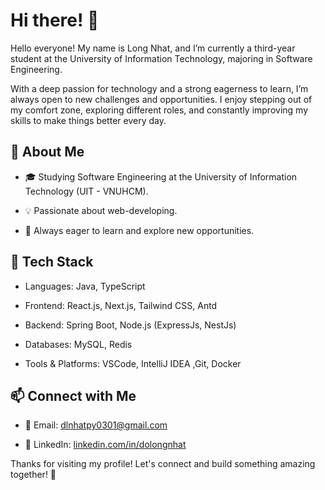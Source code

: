 
# Hi there! 👋

Hello everyone! My name is Long Nhat, and I’m currently a third-year student at the University of Information Technology, majoring in Software Engineering.

With a deep passion for technology and a strong eagerness to learn, I’m always open to new challenges and opportunities. I enjoy stepping out of my comfort zone, exploring different roles, and constantly improving my skills to make things better every day.

## 📌 About Me

- 🎓 Studying Software Engineering at the University of Information Technology (UIT - VNUHCM).

- 💡 Passionate about web-developing.

- 🚀 Always eager to learn and explore new opportunities.

## 🔧 Tech Stack

- Languages: Java, TypeScript

- Frontend: React.js, Next.js, Tailwind CSS, Antd

- Backend: Spring Boot, Node.js (ExpressJs, NestJs)

- Databases: MySQL, Redis

- Tools & Platforms: VSCode, IntelliJ IDEA ,Git, Docker

## 📫 Connect with Me

- 📧 Email: dlnhatpy0301@gmail.com

- 🔗 LinkedIn: [linkedin.com/in/dolongnhat](https://www.linkedin.com/in/dolongnhat/)

Thanks for visiting my profile! Let's connect and build something amazing together! 🚀

